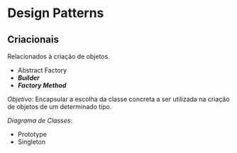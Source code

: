 # Design Patterns

## Criacionais

Relacionados à criação de objetos.

* Abstract Factory
* *__Builder__*
* *__Factory Method__*

_Objetivo_: Encapsular a escolha da classe concreta a ser utilizada na criação de objetos de um determinado tipo.

_Diagrama de Classes_:



* Prototype
* Singleton
